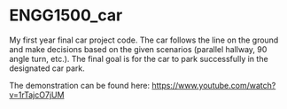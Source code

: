 # ENGG1500_car

My first year final car project code. The car follows the line on the ground and make decisions based on the given scenarios (parallel hallway, 90 angle turn, etc.). The final goal is for the car to park successfully in the designated car park.

The demonstration can be found here: https://www.youtube.com/watch?v=1rTajcO7jUM
